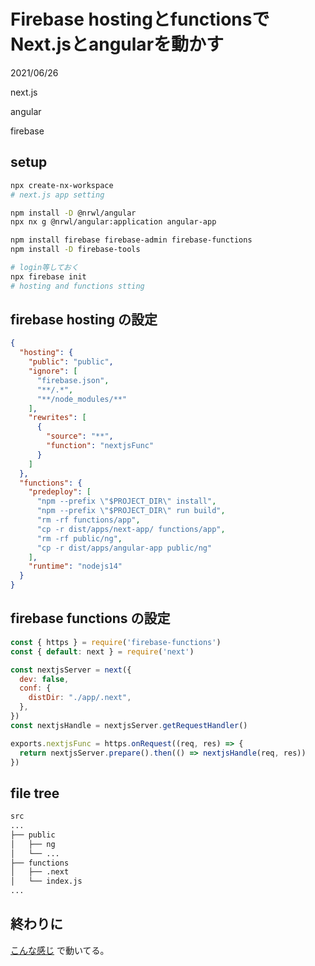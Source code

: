 # Firebase hostingとfunctionsでNext.jsとangularを動かす

<div class="info">
  <p class="info__date">
    2021/06/26
  </p>
  <div class="info__tags">
    <p class="info__tags__one">next.js</p>
    <p class="info__tags__one">angular</p>
    <p class="info__tags__one">firebase</p>
  </div>
</div>

## setup
```bash
npx create-nx-workspace
# next.js app setting

npm install -D @nrwl/angular
npx nx g @nrwl/angular:application angular-app

npm install firebase firebase-admin firebase-functions
npm install -D firebase-tools

# login等しておく
npx firebase init
# hosting and functions stting
```

## firebase hosting の設定
```json
{
  "hosting": {
    "public": "public",
    "ignore": [
      "firebase.json",
      "**/.*",
      "**/node_modules/**"
    ],
    "rewrites": [
      {
        "source": "**",
        "function": "nextjsFunc"
      }
    ]
  },
  "functions": {
    "predeploy": [
      "npm --prefix \"$PROJECT_DIR\" install",
      "npm --prefix \"$PROJECT_DIR\" run build",
      "rm -rf functions/app",
      "cp -r dist/apps/next-app/ functions/app",
      "rm -rf public/ng",
      "cp -r dist/apps/angular-app public/ng"
    ],
    "runtime": "nodejs14"
  }
}
```

## firebase functions の設定
```javascript
const { https } = require('firebase-functions')
const { default: next } = require('next')

const nextjsServer = next({
  dev: false,
  conf: {
    distDir: "./app/.next",
  },
})
const nextjsHandle = nextjsServer.getRequestHandler()

exports.nextjsFunc = https.onRequest((req, res) => {
  return nextjsServer.prepare().then(() => nextjsHandle(req, res))
})
```

## file tree
```bash
src
...
├── public
│   ├── ng
│   └── ...
├── functions
│   ├── .next
│   └── index.js
...
```

## 終わりに
[こんな感じ](https://github.com/eeenbnb/sns-karaage) で動いてる。
